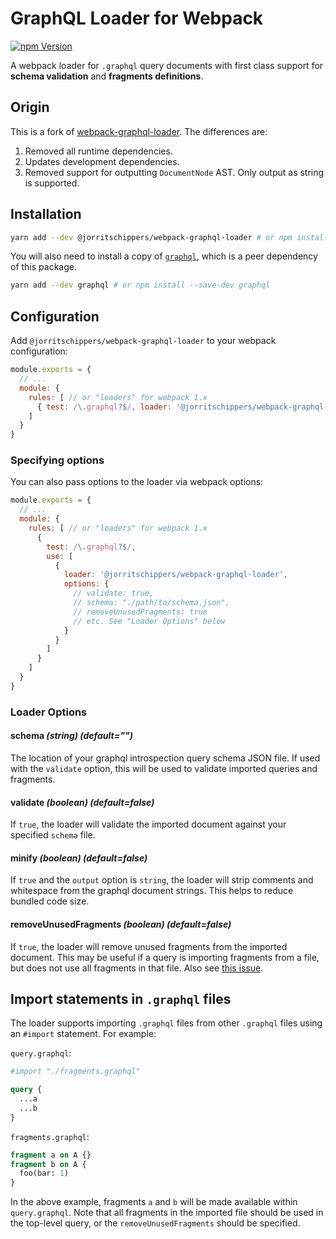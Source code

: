 # GraphQL Loader for Webpack

[![npm Version](https://img.shields.io/npm/v/@jorritschippers/webpack-graphql-loader)](https://www.npmjs.com/package/@jorritschippers/webpack-graphql-loader)

A webpack loader for `.graphql` query documents with first class support for **schema validation** and **fragments definitions**.

## Origin

This is a fork of [webpack-graphql-loader](https://www.npmjs.com/package/webpack-graphql-loader). The differences are:

1. Removed all runtime dependencies.
2. Updates development dependencies.
3. Removed support for outputting `DocumentNode` AST. Only output as string is supported.

## Installation

```bash
yarn add --dev @jorritschippers/webpack-graphql-loader # or npm install --save-dev @jorritschippers/webpack-graphql-loader
```

You will also need to install a copy of [`graphql`](https://www.npmjs.com/package/graphql), which is a peer dependency of this package.

```bash
yarn add --dev graphql # or npm install --save-dev graphql
```

## Configuration

Add `@jorritschippers/webpack-graphql-loader` to your webpack configuration:
```javascript
module.exports = {
  // ...
  module: {
    rules: [ // or "loaders" for webpack 1.x
      { test: /\.graphql?$/, loader: '@jorritschippers/webpack-graphql-loader' }
    ]
  }
}
```

### Specifying options
You can also pass options to the loader via webpack options:
```javascript
module.exports = {
  // ...
  module: {
    rules: [ // or "loaders" for webpack 1.x
      {
        test: /\.graphql?$/,
        use: [
          {
            loader: '@jorritschippers/webpack-graphql-loader',
            options: {
              // validate: true,
              // schema: "./path/to/schema.json",
              // removeUnusedFragments: true
              // etc. See "Loader Options" below
            }
          }
        ]
      }
    ]
  }
}
```

### Loader Options

#### schema _(string) (default="")_

The location of your graphql introspection query schema JSON file. If used with the `validate` option, this will be used to validate imported queries and fragments.

#### validate _(boolean) (default=false)_

If `true`, the loader will validate the imported document against your specified `schema` file.

#### minify _(boolean) (default=false)_

If `true` and the `output` option is `string`, the loader will strip comments and whitespace from the graphql document strings.  This helps to reduce bundled code size.

#### removeUnusedFragments _(boolean) (default=false)_

If `true`, the loader will remove unused fragments from the imported document. This may be useful if a query is importing fragments from a file, but does not use all fragments in that file. Also see [this issue](https://github.com/apollographql/graphql-tag/issues/102).

## Import statements in `.graphql` files

The loader supports importing `.graphql` files from other `.graphql` files using an `#import` statement. For example:

`query.graphql`:
```graphql
#import "./fragments.graphql"

query {
  ...a
  ...b
}
```

`fragments.graphql`:
```graphql
fragment a on A {}
fragment b on A {
  foo(bar: 1)
}
```

In the above example, fragments `a` and `b` will be made available within `query.graphql`. Note that all fragments in the imported file should be used in the top-level query, or the `removeUnusedFragments` should be specified.
